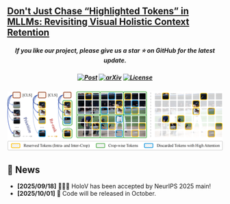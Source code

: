 <h2 align="left">
<a href="https://arxiv.org/abs/2410.03577">Don't Just Chase “Highlighted Tokens” in MLLMs: Revisiting Visual Holistic Context Retention
</a></h2>
    
<h5 align="center"> If you like our project, please give us a star ⭐ on GitHub for the latest update.</h5>

<h5 align=center>

[![Post](https://img.shields.io/badge/📚-PaperWeekly-informational)](https://blog.csdn.net/c9Yv2cf9I06K2A9E/article/details/147998192) 
[![arXiv](https://img.shields.io/badge/Arixv-2410.03577-b31b1b.svg?logo=arXiv)](https://arxiv.org/abs/2410.03577)
[![License](https://img.shields.io/badge/License-Apache2.0-yellow)](https://github.com/PKU-YuanGroup/Chat-UniVi/blob/main/LICENSE)  
</h5>

![HoloV](assets/framework.png) 


## 📣 News
* **[2025/09/18]**  🎉🎉🎉 HoloV has been accepted by NeurIPS 2025 main!
* **[2025/10/01]**  🚀 Code will be released in October.

